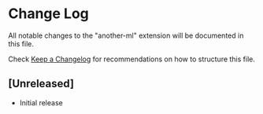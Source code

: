 # Change Log

All notable changes to the "another-ml" extension will be documented in this file.

Check [Keep a Changelog](http://keepachangelog.com/) for recommendations on how to structure this file.

## [Unreleased]

- Initial release